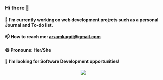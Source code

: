 ### Hi there 👋
#### 🔭 I’m currently working on web development projects such as a personal Journal and To-do list.
#### 📫 How to reach me: arvamkagdi@gmail.com
#### 😄 Pronouns: Her/She
#### 👯 I’m looking for Software Development opportunities!


<!--
**arvakagdi/arvakagdi** is a ✨ _special_ ✨ repository because its `README.md` (this file) appears on your GitHub profile.
Here are some ideas to get you started:

- 🤔 I’m looking for help with ...
- 💬 Ask me about ...
- 😄 Pronouns: ...
- ⚡ Fun fact: ...
-->


<p align="center">
  <img src="https://media.giphy.com/media/RbDKaczqWovIugyJmW/giphy.gif">
</p>
